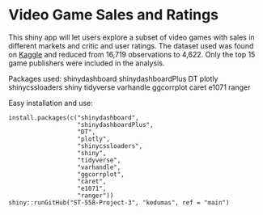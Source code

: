 # Video Game Sales and Ratings

This shiny app will let users explore a subset of video games with sales in different markets and critic and user ratings. The dataset used was found on [Kaggle](https://www.kaggle.com/rush4ratio/video-game-sales-with-ratings) and reduced from 16,719 observations to 4,622. Only the top 15 game publishers were included in the analysis.

Packages used:
shinydashboard
shinydashboardPlus
DT
plotly
shinycssloaders
shiny
tidyverse
varhandle
ggcorrplot
caret
e1071
ranger

Easy installation and use:
```
install.packages(c("shinydashboard",
                   "shinydashboardPlus",
                   "DT",
                   "plotly",
                   "shinycssloaders",
                   "shiny",
                   "tidyverse",
                   "varhandle",
                   "ggcorrplot",
                   "caret",
                   "e1071",
                   "ranger"))
shiny::runGitHub("ST-558-Project-3", "kedumas", ref = "main")
```
